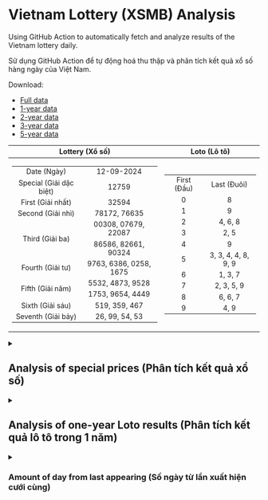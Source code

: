 # Vietnam Lottery (XSMB) Analysis

Using GitHub Action to automatically fetch and analyze results of the Vietnam lottery daily.

Sử dụng GitHub Action để tự động hoá thu thập và phân tích kết quả xổ số hàng ngày của Việt Nam.

Download:

* [Full data](https://raw.githubusercontent.com/khiemdoan/vietnam-lottery-xsmb-analysis/main/results/xsmb.csv)
* [1-year data](https://raw.githubusercontent.com/khiemdoan/vietnam-lottery-xsmb-analysis/main/results/xsmb_1_year.csv)
* [2-year data](https://raw.githubusercontent.com/khiemdoan/vietnam-lottery-xsmb-analysis/main/results/xsmb_2_year.csv)
* [3-year data](https://raw.githubusercontent.com/khiemdoan/vietnam-lottery-xsmb-analysis/main/results/xsmb_3_year.csv)
* [5-year data](https://raw.githubusercontent.com/khiemdoan/vietnam-lottery-xsmb-analysis/main/results/xsmb_5_year.csv)

| Lottery (Xổ số) | Loto (Lô tô) |
| :------------: | :----------: |
| <table><tr><td>Date (Ngày)</td><td>12-09-2024</td></tr><tr><td>Special (Giải dặc biệt)</td><td>12759</td></tr><tr><td>First (Giải nhất)</td><td>32594</td></tr><tr><td>Second (Giải nhì)</td><td>78172, 76635</td></tr><tr><td rowspan="2">Third (Giải ba)</td><td>00308, 07679, 22087</td></tr><tr><td>86586, 82661, 90324</td></tr><tr><td>Fourth (Giải tư)</td><td>9763, 6386, 0258, 1675</td></tr><tr><td rowspan="2">Fifth (Giải năm)</td><td>5532, 4873, 9528</td></tr><tr><td>1753, 9654, 4449</td></tr><tr><td>Sixth (Giải sáu)</td><td>519, 359, 467</td></tr><tr><td>Seventh (Giải bảy)</td><td>26, 99, 54, 53</td></tr></table> | <table><tr><td>First (Đầu)</td><td>Last (Đuôi)</td></tr><tr><td>0</td><td>8</td></tr><tr><td>1</td><td>9</td></tr><tr><td>2</td><td>4, 6, 8</td></tr><tr><td>3</td><td>2, 5</td></tr><tr><td>4</td><td>9</td></tr><tr><td>5</td><td>3, 3, 4, 4, 8, 9, 9</td></tr><tr><td>6</td><td>1, 3, 7</td></tr><tr><td>7</td><td>2, 3, 5, 9</td></tr><tr><td>8</td><td>6, 6, 7</td></tr><tr><td>9</td><td>4, 9</td></tr></table> |

<details>
  <summary><h2>Analysis of special prices (Phân tích kết quả xổ số)</h2></summary>
  <h3>Amount of day from last appearing (Số ngày từ lần xuất hiện cuối cùng)</h3>

  ![Delta](images/special_delta.jpg)

  <h3>Top 10 amount of day from last appearing (Top 10 số lâu chưa xuất hiện)</h3>

  ![Delta top 10](images/special_delta_top_10.jpg)
</details>

<details>
  <summary><h2>Analysis of one-year Loto results (Phân tích kết quả lô tô trong 1 năm)</h2></summary>

  Max: 130. Min: 67.

  Mean: 97.74. Standard deviation: 11.71.

  <h3>Detail (Chi tiết)</h3>

  ![Detail](images/heatmap.jpg)

  <h3>Top 10</h3>

  ![Top 10](images/top-10.jpg)

  <h3>Distribution (Phân bổ)</h3>

  ![Distribution](images/distribution.jpg)
</details>

<details>
  <summary><h3>Amount of day from last appearing (Số ngày từ lần xuất hiện cưới cùng)</h2></summary>

  ![Delta](images/delta.jpg)

  <h3>Top 10 amount of day from last appearing (Top 10 số lâu chưa xuất hiện)</h3>

  ![Delta top 10](images/delta_top_10.jpg)
</details>